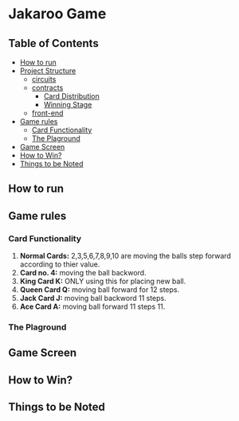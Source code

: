 # Jakaroo Game


## Table of Contents <!-- omit in toc -->

- [How to run]()
- [Project Structure]()
  - [circuits]() 
  - [contracts]()
    - [Card Distribution]()
    - [Winning Stage]()
  - [front-end]()
- [Game rules]()
  - [Card Functionality]()
  - [The Plaground]()
- [Game Screen]()
- [How to Win?]()
- [Things to be Noted]()



## How to run


## Game rules

### Card Functionality
  1. **Normal Cards:** 2,3,5,6,7,8,9,10 are moving the balls step forward according to thier value.
  2. **Card no. 4:** moving the ball backword.
  3. **King Card K:** ONLY using this for placing new ball.
  4. **Queen Card Q:** moving ball forward for 12 steps.
  5. **Jack Card J:** moving ball backword 11 steps.
  6. **Ace Card A:** moving ball forward 11 steps 11.

### The Plaground

## Game Screen


## How to Win?


## Things to be Noted
